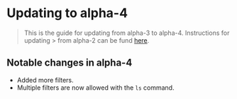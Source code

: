 # Updating to alpha-4

> This is the guide for updating from alpha-3 to alpha-4. Instructions for updating
    > from alpha-2 can be fund [here](https://github.com/byrokrat/giroapp/blob/1.0.0-alpha3/UPDATING.md).

## Notable changes in alpha-4

* Added more filters.
* Multiple filters are now allowed with the `ls` command.
